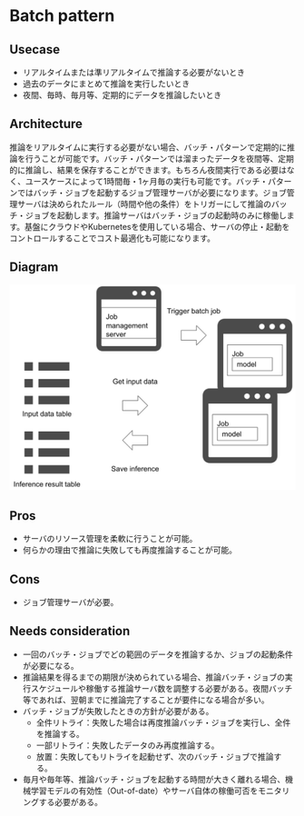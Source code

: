 # Batch pattern

## Usecase
- リアルタイムまたは準リアルタイムで推論する必要がないとき
- 過去のデータにまとめて推論を実行したいとき
- 夜間、毎時、毎月等、定期的にデータを推論したいとき

## Architecture
推論をリアルタイムに実行する必要がない場合、バッチ・パターンで定期的に推論を行うことが可能です。バッチ・パターンでは溜まったデータを夜間等、定期的に推論し、結果を保存することができます。もちろん夜間実行である必要はなく、ユースケースによって1時間毎・1ヶ月毎の実行も可能です。バッチ・パターンではバッチ・ジョブを起動するジョブ管理サーバが必要になります。ジョブ管理サーバは決められたルール（時間や他の条件）をトリガーにして推論のバッチ・ジョブを起動します。推論サーバはバッチ・ジョブの起動時のみに稼働します。基盤にクラウドやKubernetesを使用している場合、サーバの停止・起動をコントロールすることでコスト最適化も可能になります。

## Diagram
![diagram](diagram.png)

## Pros
- サーバのリソース管理を柔軟に行うことが可能。
- 何らかの理由で推論に失敗しても再度推論することが可能。

## Cons
- ジョブ管理サーバが必要。

## Needs consideration
- 一回のバッチ・ジョブでどの範囲のデータを推論するか、ジョブの起動条件が必要になる。
- 推論結果を得るまでの期限が決められている場合、推論バッチ・ジョブの実行スケジュールや稼働する推論サーバ数を調整する必要がある。夜間バッチ等であれば、翌朝までに推論完了することが要件になる場合が多い。
- バッチ・ジョブが失敗したときの方針が必要がある。
  - 全件リトライ：失敗した場合は再度推論バッチ・ジョブを実行し、全件を推論する。
  - 一部リトライ：失敗したデータのみ再度推論する。
  - 放置：失敗してもリトライを起動せず、次のバッチ・ジョブで推論する。
- 毎月や毎年等、推論バッチ・ジョブを起動する時間が大きく離れる場合、機械学習モデルの有効性（Out-of-date）やサーバ自体の稼働可否をモニタリングする必要がある。